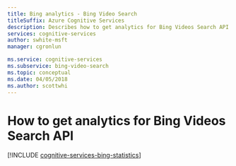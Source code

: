 ```yaml
---
title: Bing analytics - Bing Video Search
titleSuffix: Azure Cognitive Services
description: Describes how to get analytics for Bing Videos Search API. 
services: cognitive-services
author: swhite-msft
manager: cgronlun

ms.service: cognitive-services
ms.subservice: bing-video-search
ms.topic: conceptual
ms.date: 04/05/2018
ms.author: scottwhi
---
```


# How to get analytics for Bing Videos Search API

[!INCLUDE [cognitive-services-bing-statistics](../../../includes/cognitive-services-bing-statistics.md)]
